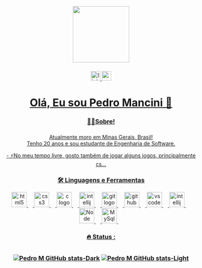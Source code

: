 <div align="center">
  <img height="150" src="https://media3.giphy.com/media/v1.Y2lkPTc5MGI3NjExMjl3bjN5ZDJ3OWJqYjVlY215N2Z3ZDhpMXJ4MnR1NTZvbTIwem1leCZlcD12MV9pbnRlcm5hbF9naWZfYnlfaWQmY3Q9Zw/rvjRyn3dLSj8dqhKuv/giphy.gif"  />
</div>

###

<div align="center">
  <a href="https://www.linkedin.com/in/pedromancini19"><img src="https://img.shields.io/badge/linkedin-%230077B5.svg?style=for-the-badge&logo=linkedin&logoColor=white" height="25" alt="linkedin logo"  />
  <a href="https://mail.google.com/mail/?view=cm&to=pedromancinitrab@gmail.com"><img src="https://img.shields.io/badge/Gmail-D14836?style=for-the-badge&logo=gmail&logoColor=white" height="25">
</div>

###


###

<h1 align="center">Olá, Eu sou Pedro Mancini 👋</h1>

###

<h3 align="center">👩‍💻Sobre!</h3>

###
<p align="center">Atualmente moro em Minas Gerais, Brasil!<br>
Tenho 20 anos e sou estudante de Engenharia de Software.<br>
 
<p align="center"> - ⚡No meu tempo livre, gosto também de jogar alguns jogos, principalmente cs... </p>

###

<h3 align="center">🛠 Linguagens e Ferramentas</h3>

<div align="center">
  <img src="https://cdn.jsdelivr.net/gh/devicons/devicon@latest/icons/html5/html5-original.svg" height="40" alt="html5 logo"  />
  <img width="12" />
  <img src="https://cdn.jsdelivr.net/gh/devicons/devicon@latest/icons/css3/css3-original.svg" height="40" alt="css3 logo"  />
  <img width="12" />
  <img src="https://cdn.jsdelivr.net/gh/devicons/devicon@latest/icons/c/c-original.svg" height="40" alt="c logo"  />
  <img width="12" />
  <img src="https://cdn.jsdelivr.net/gh/devicons/devicon@latest/icons/java/java-original.svg" height="40" alt="intellij logo" />
  <img width="12" />
  <img src="https://cdn.jsdelivr.net/gh/devicons/devicon@latest/icons/git/git-original.svg" height="40" alt="git logo"  />
  <img width="12" />
  <img src="https://cdn.jsdelivr.net/gh/devicons/devicon@latest/icons/github/github-original.svg" height="40" alt="github logo"  />
  <img width="12" />
  <img src="https://cdn.jsdelivr.net/gh/devicons/devicon@latest/icons/vscode/vscode-original.svg" height="40" alt="vscode logo"  />
  <img width="12" />
  <img src="https://cdn.jsdelivr.net/gh/devicons/devicon@latest/icons/intellij/intellij-original.svg" height="40" alt="intellij logo"  />
  <img width="12" />
  <img src="https://cdn.jsdelivr.net/gh/devicons/devicon@latest/icons/nodejs/nodejs-original-wordmark.svg" height="40" alt="Node logo" />
  <img width="12" />
  <img src="https://cdn.jsdelivr.net/gh/devicons/devicon@latest/icons/mysql/mysql-original-wordmark.svg" height="40" alt="MySql" />
  <img width="12" />
          
  
</div>

###

<h3 align="center">🔥 Status : <br> </br>

 
[![Pedro M GitHub stats-Dark](https://github-readme-stats.vercel.app/api?username=pedromancini&show_icons=true&theme=dark#gh-dark-mode-only)](https://github.com/pedromancini/github-readme-stats#gh-dark-mode-only)
[![Pedro M GitHub stats-Light](https://github-readme-stats.vercel.app/api?username=pedromancini&show_icons=true&theme=default#gh-light-mode-only)](https://github.com/pedromancini/github-readme-stats#gh-light-mode-only)

</h3>

